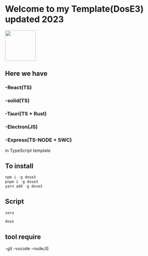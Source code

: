 # Welcome to my Template(DosE3) updated 2023

<img  src="https://dose-products.netlify.app/static/media/logo.7e984b778cc885121711.png"  width="100" height="100" />

## Here we have
### -React(TS)

### -solid(TS)

### -Tauri(TS + Rust)

### -Electron(JS)

### -Express(TS-NODE + SWC)

in TypeScript template

## To install

```powershell
npm i -g dose3
pnpm i -g dose3
yarn add -g dose3
```

## Script
```powershell
sora
```
```powershell
dose
```

## tool require
-git
-vscode
-nodeJS
